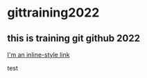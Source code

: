 # gittraining2022

## this is training git github 2022

[I'm an inline-style link](https://www.google.com)

test
